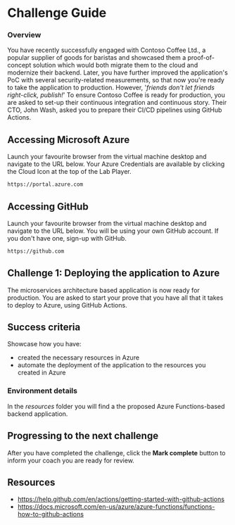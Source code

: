 # Challenge Guide
### Overview

You have recently successfully engaged with Contoso Coffee Ltd., a popular supplier of goods for baristas and showcased them a proof-of-concept solution which would both migrate them to the cloud and modernize their backend.
Later, you have further improved the application's PoC with several security-related measurements, so that now you're ready to take the application to production.
However, '*friends don't let friends right-click, publish!*' To ensure Contoso Coffee is ready for production, you are asked to set-up their continuous integration and continuous story.
Their CTO, John Wash, asked you to prepare their CI/CD pipelines using GitHub Actions.

## Accessing Microsoft Azure

Launch your favourite browser from the virtual machine desktop and navigate to the URL below. Your Azure Credentials are available by clicking the Cloud Icon at the top of the Lab Player.

```sh
https://portal.azure.com
```

## Accessing GitHub

Launch your favourite browser from the virtual machine desktop and navigate to the URL below. You will be using your own GitHub account. If you don't have one, sign-up with GitHub.

```sh
https://github.com
```

## Challenge 1: Deploying the application to Azure

The microservices architecture based application is now ready for production.
You are asked to start your prove that you have all that it takes to deploy to Azure, using GitHub Actions. 

## Success criteria

Showcase how you have:
- created the necessary resources in Azure
- automate the deployment of the application to the resources you created in Azure

### Environment details
In the *resources* folder you will find a the proposed Azure Functions-based backend application.

## Progressing to the next challenge

After you have completed the challenge, click the **Mark complete** button to inform your coach you are ready for review.

## Resources
- https://help.github.com/en/actions/getting-started-with-github-actions
- https://docs.microsoft.com/en-us/azure/azure-functions/functions-how-to-github-actions